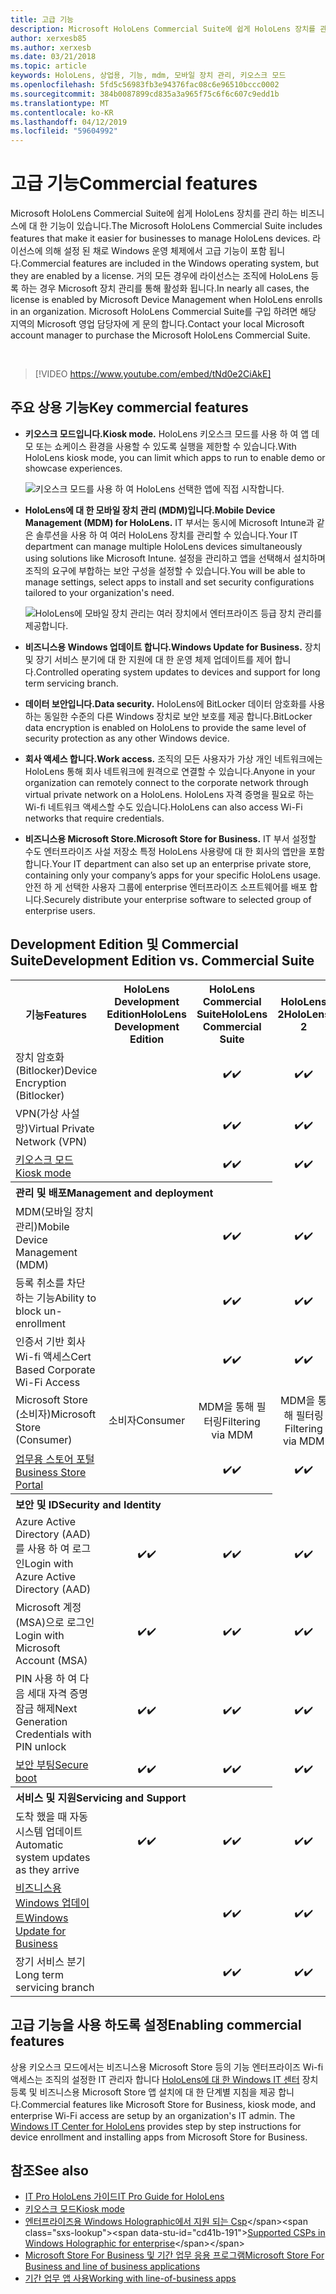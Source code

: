 ```yaml
---
title: 고급 기능
description: Microsoft HoloLens Commercial Suite에 쉽게 HoloLens 장치를 관리 하는 비즈니스에 대 한 기능이 있습니다.
author: xerxesb85
ms.author: xerxesb
ms.date: 03/21/2018
ms.topic: article
keywords: HoloLens, 상업용, 기능, mdm, 모바일 장치 관리, 키오스크 모드
ms.openlocfilehash: 5fd5c56983fb3e94376fac08c6e96510bccc0002
ms.sourcegitcommit: 384b0087899cd835a3a965f75c6f6c607c9edd1b
ms.translationtype: MT
ms.contentlocale: ko-KR
ms.lasthandoff: 04/12/2019
ms.locfileid: "59604992"
---
```

# <a name="commercial-features"></a><span data-ttu-id="cd41b-104">고급 기능</span><span class="sxs-lookup"><span data-stu-id="cd41b-104">Commercial features</span></span>

<span data-ttu-id="cd41b-105">Microsoft HoloLens Commercial Suite에 쉽게 HoloLens 장치를 관리 하는 비즈니스에 대 한 기능이 있습니다.</span><span class="sxs-lookup"><span data-stu-id="cd41b-105">The Microsoft HoloLens Commercial Suite includes features that make it easier for businesses to manage HoloLens devices.</span></span> <span data-ttu-id="cd41b-106">라이선스에 의해 설정 된 채로 Windows 운영 체제에서 고급 기능이 포함 됩니다.</span><span class="sxs-lookup"><span data-stu-id="cd41b-106">Commercial features are included in the Windows operating system, but they are enabled by a license.</span></span> <span data-ttu-id="cd41b-107">거의 모든 경우에 라이선스는 조직에 HoloLens 등록 하는 경우 Microsoft 장치 관리를 통해 활성화 됩니다.</span><span class="sxs-lookup"><span data-stu-id="cd41b-107">In nearly all cases, the license is enabled by Microsoft Device Management when HoloLens enrolls in an organization.</span></span> <span data-ttu-id="cd41b-108">Microsoft HoloLens Commercial Suite를 구입 하려면 해당 지역의 Microsoft 영업 담당자에 게 문의 합니다.</span><span class="sxs-lookup"><span data-stu-id="cd41b-108">Contact your local Microsoft account manager to purchase the Microsoft HoloLens Commercial Suite.</span></span>

&nbsp;

>[!VIDEO https://www.youtube.com/embed/tNd0e2CiAkE]

## <a name="key-commercial-features"></a><span data-ttu-id="cd41b-109">주요 상용 기능</span><span class="sxs-lookup"><span data-stu-id="cd41b-109">Key commercial features</span></span>

* <span data-ttu-id="cd41b-110">**키오스크 모드입니다.**</span><span class="sxs-lookup"><span data-stu-id="cd41b-110">**Kiosk mode.**</span></span> <span data-ttu-id="cd41b-111">HoloLens 키오스크 모드를 사용 하 여 앱 데모 또는 쇼케이스 환경을 사용할 수 있도록 실행을 제한할 수 있습니다.</span><span class="sxs-lookup"><span data-stu-id="cd41b-111">With HoloLens kiosk mode, you can limit which apps to run to enable demo or showcase experiences.</span></span>

  ![키오스크 모드를 사용 하 여 HoloLens 선택한 앱에 직접 시작합니다.](images/201608-kioskmode-400px.png)

* <span data-ttu-id="cd41b-113">**HoloLens에 대 한 모바일 장치 관리 (MDM)입니다.**</span><span class="sxs-lookup"><span data-stu-id="cd41b-113">**Mobile Device Management (MDM) for HoloLens.**</span></span> <span data-ttu-id="cd41b-114">IT 부서는 동시에 Microsoft Intune과 같은 솔루션을 사용 하 여 여러 HoloLens 장치를 관리할 수 있습니다.</span><span class="sxs-lookup"><span data-stu-id="cd41b-114">Your IT department can manage multiple HoloLens devices simultaneously using solutions like Microsoft Intune.</span></span> <span data-ttu-id="cd41b-115">설정을 관리하고 앱을 선택해서 설치하며 조직의 요구에 부합하는 보안 구성을 설정할 수 있습니다.</span><span class="sxs-lookup"><span data-stu-id="cd41b-115">You will be able to manage settings, select apps to install and set security configurations tailored to your organization's need.</span></span>

  ![HoloLens에 모바일 장치 관리는 여러 장치에서 엔터프라이즈 등급 장치 관리를 제공합니다.](images/201608-enterprisemanagement-400px.png)
  
* <span data-ttu-id="cd41b-117">**비즈니스용 Windows 업데이트 합니다.**</span><span class="sxs-lookup"><span data-stu-id="cd41b-117">**Windows Update for Business.**</span></span> <span data-ttu-id="cd41b-118">장치 및 장기 서비스 분기에 대 한 지원에 대 한 운영 체제 업데이트를 제어 합니다.</span><span class="sxs-lookup"><span data-stu-id="cd41b-118">Controlled operating system updates to devices and support for long term servicing branch.</span></span>
* <span data-ttu-id="cd41b-119">**데이터 보안입니다.**</span><span class="sxs-lookup"><span data-stu-id="cd41b-119">**Data security.**</span></span> <span data-ttu-id="cd41b-120">HoloLens에 BitLocker 데이터 암호화를 사용 하는 동일한 수준의 다른 Windows 장치로 보안 보호를 제공 합니다.</span><span class="sxs-lookup"><span data-stu-id="cd41b-120">BitLocker data encryption is enabled on HoloLens to provide the same level of security protection as any other Windows device.</span></span>
* <span data-ttu-id="cd41b-121">**회사 액세스 합니다.**</span><span class="sxs-lookup"><span data-stu-id="cd41b-121">**Work access.**</span></span> <span data-ttu-id="cd41b-122">조직의 모든 사용자가 가상 개인 네트워크에는 HoloLens 통해 회사 네트워크에 원격으로 연결할 수 있습니다.</span><span class="sxs-lookup"><span data-stu-id="cd41b-122">Anyone in your organization can remotely connect to the corporate network through virtual private network on a HoloLens.</span></span> <span data-ttu-id="cd41b-123">HoloLens 자격 증명을 필요로 하는 Wi-fi 네트워크 액세스할 수도 있습니다.</span><span class="sxs-lookup"><span data-stu-id="cd41b-123">HoloLens can also access Wi-Fi networks that require credentials.</span></span>
* <span data-ttu-id="cd41b-124">**비즈니스용 Microsoft Store.**</span><span class="sxs-lookup"><span data-stu-id="cd41b-124">**Microsoft Store for Business.**</span></span> <span data-ttu-id="cd41b-125">IT 부서 설정할 수도 엔터프라이즈 사설 저장소 특정 HoloLens 사용량에 대 한 회사의 앱만을 포함 합니다.</span><span class="sxs-lookup"><span data-stu-id="cd41b-125">Your IT department can also set up an enterprise private store, containing only your company’s apps for your specific HoloLens usage.</span></span> <span data-ttu-id="cd41b-126">안전 하 게 선택한 사용자 그룹에 enterprise 엔터프라이즈 소프트웨어를 배포 합니다.</span><span class="sxs-lookup"><span data-stu-id="cd41b-126">Securely distribute your enterprise software to selected group of enterprise users.</span></span>

## <a name="development-edition-vs-commercial-suite"></a><span data-ttu-id="cd41b-127">Development Edition 및 Commercial Suite</span><span class="sxs-lookup"><span data-stu-id="cd41b-127">Development Edition vs. Commercial Suite</span></span>

<table>
<tr>
<th><span data-ttu-id="cd41b-128">기능</span><span class="sxs-lookup"><span data-stu-id="cd41b-128">Features</span></span></th><th><span data-ttu-id="cd41b-129">HoloLens Development Edition</span><span class="sxs-lookup"><span data-stu-id="cd41b-129">HoloLens Development Edition</span></span></th><th><span data-ttu-id="cd41b-130">HoloLens Commercial Suite</span><span class="sxs-lookup"><span data-stu-id="cd41b-130">HoloLens Commercial Suite</span></span></th><th><span data-ttu-id="cd41b-131">HoloLens 2</span><span class="sxs-lookup"><span data-stu-id="cd41b-131">HoloLens 2</span></span></th>
</tr><tr>
<td><span data-ttu-id="cd41b-132">장치 암호화 (Bitlocker)</span><span class="sxs-lookup"><span data-stu-id="cd41b-132">Device Encryption (Bitlocker)</span></span></td><td></td><td style="text-align: center;"><span data-ttu-id="cd41b-133">✔️</span><span class="sxs-lookup"><span data-stu-id="cd41b-133">✔️</span></span></td><td style="text-align: center;"><span data-ttu-id="cd41b-134">✔️</span><span class="sxs-lookup"><span data-stu-id="cd41b-134">✔️</span></span></td>
</tr><tr>
<td><span data-ttu-id="cd41b-135">VPN(가상 사설망)</span><span class="sxs-lookup"><span data-stu-id="cd41b-135">Virtual Private Network (VPN)</span></span></td><td></td><td style="text-align: center;"><span data-ttu-id="cd41b-136">✔️</span><span class="sxs-lookup"><span data-stu-id="cd41b-136">✔️</span></span></td><td style="text-align: center;"><span data-ttu-id="cd41b-137">✔️</span><span class="sxs-lookup"><span data-stu-id="cd41b-137">✔️</span></span></td>
</tr><tr>
<td><span data-ttu-id="cd41b-138"><a href="using-the-windows-device-portal.md#kiosk-mode">키오스크 모드</a></span><span class="sxs-lookup"><span data-stu-id="cd41b-138"><a href="using-the-windows-device-portal.md#kiosk-mode">Kiosk mode</a></span></span></td><td></td><td style="text-align: center;"><span data-ttu-id="cd41b-139">✔️</span><span class="sxs-lookup"><span data-stu-id="cd41b-139">✔️</span></span></td><td style="text-align: center;"><span data-ttu-id="cd41b-140">✔️</span><span class="sxs-lookup"><span data-stu-id="cd41b-140">✔️</span></span></td>
</tr><tr>
<th colspan="3" style="text-align: left;"> <span data-ttu-id="cd41b-141">관리 및 배포</span><span class="sxs-lookup"><span data-stu-id="cd41b-141">Management and deployment</span></span></th>
</tr><tr>
<td><span data-ttu-id="cd41b-142">MDM(모바일 장치 관리)</span><span class="sxs-lookup"><span data-stu-id="cd41b-142">Mobile Device Management (MDM)</span></span></td><td style="text-align: center;"></td><td style="text-align: center;"><span data-ttu-id="cd41b-143">✔️</span><span class="sxs-lookup"><span data-stu-id="cd41b-143">✔️</span></span></td><td style="text-align: center;"><span data-ttu-id="cd41b-144">✔️</span><span class="sxs-lookup"><span data-stu-id="cd41b-144">✔️</span></span></td>
</tr><tr>
<td><span data-ttu-id="cd41b-145">등록 취소를 차단 하는 기능</span><span class="sxs-lookup"><span data-stu-id="cd41b-145">Ability to block un-enrollment</span></span></td><td></td><td style="text-align: center;"><span data-ttu-id="cd41b-146">✔️</span><span class="sxs-lookup"><span data-stu-id="cd41b-146">✔️</span></span></td><td style="text-align: center;"><span data-ttu-id="cd41b-147">✔️</span><span class="sxs-lookup"><span data-stu-id="cd41b-147">✔️</span></span></td>
</tr><tr>
<td><span data-ttu-id="cd41b-148">인증서 기반 회사 Wi-fi 액세스</span><span class="sxs-lookup"><span data-stu-id="cd41b-148">Cert Based Corporate Wi-Fi Access</span></span></td><td></td><td style="text-align: center;"><span data-ttu-id="cd41b-149">✔️</span><span class="sxs-lookup"><span data-stu-id="cd41b-149">✔️</span></span></td><td style="text-align: center;"><span data-ttu-id="cd41b-150">✔️</span><span class="sxs-lookup"><span data-stu-id="cd41b-150">✔️</span></span></td>
</tr><tr>
<td><span data-ttu-id="cd41b-151">Microsoft Store (소비자)</span><span class="sxs-lookup"><span data-stu-id="cd41b-151">Microsoft Store (Consumer)</span></span></td><td style="text-align: center;"><span data-ttu-id="cd41b-152">소비자</span><span class="sxs-lookup"><span data-stu-id="cd41b-152">Consumer</span></span></td><td style="text-align: center;"><span data-ttu-id="cd41b-153">MDM을 통해 필터링</span><span class="sxs-lookup"><span data-stu-id="cd41b-153">Filtering via MDM</span></span></td><td style="text-align: center;"><span data-ttu-id="cd41b-154">MDM을 통해 필터링</span><span class="sxs-lookup"><span data-stu-id="cd41b-154">Filtering via MDM</span></span></td>
</tr><tr>
<td><span data-ttu-id="cd41b-155"><a href="https://technet.microsoft.com/itpro/windows/manage/working-with-line-of-business-apps">업무용 스토어 포털</a></span><span class="sxs-lookup"><span data-stu-id="cd41b-155"><a href="https://technet.microsoft.com/itpro/windows/manage/working-with-line-of-business-apps">Business Store Portal</a></span></span></td><td></td><td style="text-align: center;"><span data-ttu-id="cd41b-156">✔️</span><span class="sxs-lookup"><span data-stu-id="cd41b-156">✔️</span></span></td><td style="text-align: center;"><span data-ttu-id="cd41b-157">✔️</span><span class="sxs-lookup"><span data-stu-id="cd41b-157">✔️</span></span></td>
</tr><tr>
<th colspan="3" style="text-align: left;"> <span data-ttu-id="cd41b-158">보안 및 ID</span><span class="sxs-lookup"><span data-stu-id="cd41b-158">Security and Identity</span></span></th>
</tr><tr>
<td><span data-ttu-id="cd41b-159">Azure Active Directory (AAD)를 사용 하 여 로그인</span><span class="sxs-lookup"><span data-stu-id="cd41b-159">Login with Azure Active Directory (AAD)</span></span></td><td style="text-align: center;"><span data-ttu-id="cd41b-160">✔️</span><span class="sxs-lookup"><span data-stu-id="cd41b-160">✔️</span></span></td><td style="text-align: center;"><span data-ttu-id="cd41b-161">✔️</span><span class="sxs-lookup"><span data-stu-id="cd41b-161">✔️</span></span></td><td style="text-align: center;"><span data-ttu-id="cd41b-162">✔️</span><span class="sxs-lookup"><span data-stu-id="cd41b-162">✔️</span></span></td>
</tr><tr>
<td><span data-ttu-id="cd41b-163">Microsoft 계정 (MSA)으로 로그인</span><span class="sxs-lookup"><span data-stu-id="cd41b-163">Login with Microsoft Account (MSA)</span></span></td><td style="text-align: center;"><span data-ttu-id="cd41b-164">✔️</span><span class="sxs-lookup"><span data-stu-id="cd41b-164">✔️</span></span></td><td style="text-align: center;"><span data-ttu-id="cd41b-165">✔️</span><span class="sxs-lookup"><span data-stu-id="cd41b-165">✔️</span></span></td><td style="text-align: center;"><span data-ttu-id="cd41b-166">✔️</span><span class="sxs-lookup"><span data-stu-id="cd41b-166">✔️</span></span></td>
</tr><tr>
<td><span data-ttu-id="cd41b-167">PIN 사용 하 여 다음 세대 자격 증명 잠금 해제</span><span class="sxs-lookup"><span data-stu-id="cd41b-167">Next Generation Credentials with PIN unlock</span></span></td><td style="text-align: center;"><span data-ttu-id="cd41b-168">✔️</span><span class="sxs-lookup"><span data-stu-id="cd41b-168">✔️</span></span></td><td style="text-align: center;"><span data-ttu-id="cd41b-169">✔️</span><span class="sxs-lookup"><span data-stu-id="cd41b-169">✔️</span></span></td><td style="text-align: center;"><span data-ttu-id="cd41b-170">✔️</span><span class="sxs-lookup"><span data-stu-id="cd41b-170">✔️</span></span></td>
</tr><tr>
<td><span data-ttu-id="cd41b-171"><a href="https://msdn.microsoft.com/windows/hardware/commercialize/manufacture/desktop/secure-boot-overview">보안 부팅</a></span><span class="sxs-lookup"><span data-stu-id="cd41b-171"><a href="https://msdn.microsoft.com/windows/hardware/commercialize/manufacture/desktop/secure-boot-overview">Secure boot</a></span></span></td><td style="text-align: center;"><span data-ttu-id="cd41b-172">✔️</span><span class="sxs-lookup"><span data-stu-id="cd41b-172">✔️</span></span></td><td style="text-align: center;"><span data-ttu-id="cd41b-173">✔️</span><span class="sxs-lookup"><span data-stu-id="cd41b-173">✔️</span></span></td><td style="text-align: center;"><span data-ttu-id="cd41b-174">✔️</span><span class="sxs-lookup"><span data-stu-id="cd41b-174">✔️</span></span></td>
</tr><tr>
<th colspan="3" style="text-align: left;"> <span data-ttu-id="cd41b-175">서비스 및 지원</span><span class="sxs-lookup"><span data-stu-id="cd41b-175">Servicing and Support</span></span></th>
</tr><tr>
<td><span data-ttu-id="cd41b-176">도착 했을 때 자동 시스템 업데이트</span><span class="sxs-lookup"><span data-stu-id="cd41b-176">Automatic system updates as they arrive</span></span></td><td style="text-align: center;"><span data-ttu-id="cd41b-177">✔️</span><span class="sxs-lookup"><span data-stu-id="cd41b-177">✔️</span></span></td><td style="text-align: center;"><span data-ttu-id="cd41b-178">✔️</span><span class="sxs-lookup"><span data-stu-id="cd41b-178">✔️</span></span></td><td style="text-align: center;"><span data-ttu-id="cd41b-179">✔️</span><span class="sxs-lookup"><span data-stu-id="cd41b-179">✔️</span></span></td>
</tr><tr>
<td><span data-ttu-id="cd41b-180"><a href="https://technet.microsoft.com/itpro/windows/plan/windows-update-for-business">비즈니스용 Windows 업데이트</a></span><span class="sxs-lookup"><span data-stu-id="cd41b-180"><a href="https://technet.microsoft.com/itpro/windows/plan/windows-update-for-business">Windows Update for Business</a></span></span></td><td></td><td style="text-align: center;"><span data-ttu-id="cd41b-181">✔️</span><span class="sxs-lookup"><span data-stu-id="cd41b-181">✔️</span></span></td><td style="text-align: center;"><span data-ttu-id="cd41b-182">✔️</span><span class="sxs-lookup"><span data-stu-id="cd41b-182">✔️</span></span></td>
</tr><tr>
<td><span data-ttu-id="cd41b-183">장기 서비스 분기</span><span class="sxs-lookup"><span data-stu-id="cd41b-183">Long term servicing branch</span></span></td><td></td><td style="text-align: center;"><span data-ttu-id="cd41b-184">✔️</span><span class="sxs-lookup"><span data-stu-id="cd41b-184">✔️</span></span></td><td style="text-align: center;"><span data-ttu-id="cd41b-185">✔️</span><span class="sxs-lookup"><span data-stu-id="cd41b-185">✔️</span></span></td>
</tr>
</table>



## <a name="enabling-commercial-features"></a><span data-ttu-id="cd41b-186">고급 기능을 사용 하도록 설정</span><span class="sxs-lookup"><span data-stu-id="cd41b-186">Enabling commercial features</span></span>

<span data-ttu-id="cd41b-187">상용 키오스크 모드에서는 비즈니스용 Microsoft Store 등의 기능 엔터프라이즈 Wi-fi 액세스는 조직의 설정한 IT 관리자 합니다 [HoloLens에 대 한 Windows IT 센터](https://technet.microsoft.com/itpro/hololens/index) 장치 등록 및 비즈니스용 Microsoft Store 앱 설치에 대 한 단계별 지침을 제공 합니다.</span><span class="sxs-lookup"><span data-stu-id="cd41b-187">Commercial features like Microsoft Store for Business, kiosk mode, and enterprise Wi-Fi access are setup by an organization's IT admin. The [Windows IT Center for HoloLens](https://technet.microsoft.com/itpro/hololens/index) provides step by step instructions for device enrollment and installing apps from Microsoft Store for Business.</span></span>

## <a name="see-also"></a><span data-ttu-id="cd41b-188">참조</span><span class="sxs-lookup"><span data-stu-id="cd41b-188">See also</span></span>
* [<span data-ttu-id="cd41b-189">IT Pro HoloLens 가이드</span><span class="sxs-lookup"><span data-stu-id="cd41b-189">IT Pro Guide for HoloLens</span></span>](https://technet.microsoft.com/itpro/hololens/index)
* [<span data-ttu-id="cd41b-190">키오스크 모드</span><span class="sxs-lookup"><span data-stu-id="cd41b-190">Kiosk mode</span></span>](using-the-windows-device-portal.md#kiosk-mode)
* <span data-ttu-id="cd41b-191">[엔터프라이즈용 Windows Holographic에서 지원 되는 Csp](https://msdn.microsoft.com/library/windows/hardware/dn920025(v=vs.85).aspx#HoloLens)</span><span class="sxs-lookup"><span data-stu-id="cd41b-191">[Supported CSPs in Windows Holographic for enterprise](https://msdn.microsoft.com/library/windows/hardware/dn920025(v=vs.85).aspx#HoloLens)</span></span>
* [<span data-ttu-id="cd41b-192">Microsoft Store For Business 및 기간 업무 응용 프로그램</span><span class="sxs-lookup"><span data-stu-id="cd41b-192">Microsoft Store For Business and line of business applications</span></span>](https://blogs.technet.microsoft.com/sbucci/2016/04/13/windows-store-for-business-and-line-of-business-applications/)
* [<span data-ttu-id="cd41b-193">기간 업무 앱 사용</span><span class="sxs-lookup"><span data-stu-id="cd41b-193">Working with line-of-business apps</span></span>](https://technet.microsoft.com/itpro/windows/manage/working-with-line-of-business-apps)
